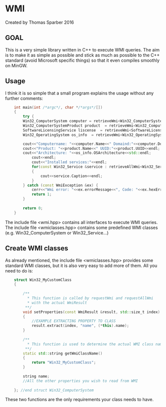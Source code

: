 WMI
===

Created by Thomas Sparber 2016

GOAL
----
This is a very simple library written in C++ to execute WMI queries.
The aim is to make it as simple as possible and stick as much as
possible to the C++ standard (avoid Microsoft specific things) so that
it even compiles smoothly on MinGW.

Usage
-----
I think it is so simple that a small program explains the usage without
any further comments:
```cpp
    int main(int /*argc*/, char */*args*/[])
    {
        try {
		Win32_ComputerSystem computer = retrieveWmi<Win32_ComputerSystem>();
		Win32_ComputerSystemProduct product  = retrieveWmi<Win32_ComputerSystemProduct>();
		SoftwareLicensingService liscense  = retrieveWmi<SoftwareLicensingService>();
		Win32_OperatingSystem os_info  = retrieveWmi<Win32_OperatingSystem>();

		cout<<"Computername: "<<computer.Name<<" Domaind:"<<computer.Domain<<endl;
		cout<<"Product: "<<product.Name<<" UUID:"<<product.UUID<<endl;
		cout<<"Architecture: "<<os_info.OSArchitecture<<std::endl;
            cout<<endl;
            cout<<"Installed services:"<<endl;
            for(const Win32_Service &service : retrieveAllWmi<Win32_Service>())
            {
                cout<<service.Caption<<endl;
            }
        } catch (const WmiException &ex) {
            cerr<<"Wmi error: "<<ex.errorMessage<<", Code: "<<ex.hexErrorCode()<<endl;
            return 1;
        }
    
        return 0;
    }
```
The include file <wmi.hpp> contains all interfaces to execute WMI queries.
The include file <wmiclasses.hpp> contains some predefined WMI classes
(e.g. Win32_ComputerSystem or Win32_Service...)

Create WMI classes
------------------
As already mentioned, the include file <wmiclasses.hpp> provides some standard
WMI classes, but it is also very easy to add more of them. All you need to do is:
```cpp
    struct Win32_MyCustomClass
    {
    
        /**
          * This function is called by requestWmi and requestAllWmi
          * with the actual WmiResult
         **/
        void setProperties(const WmiResult &result, std::size_t index)
        {
            //EXAMPLE EXTRACTING PROPERTY TO CLASS
		    result.extract(index, "name", (*this).name);
        }
    
        /**
          * This function is used to determine the actual WMI class name
         **/
        static std::string getWmiClassName()
        {
            return "Win32_MyCustomClass";
        }
    
        string name;
        //All the other properties you wish to read from WMI
    
    }; //end struct Win32_ComputerSystem
```
These two functions are the only requirements your class needs to have.